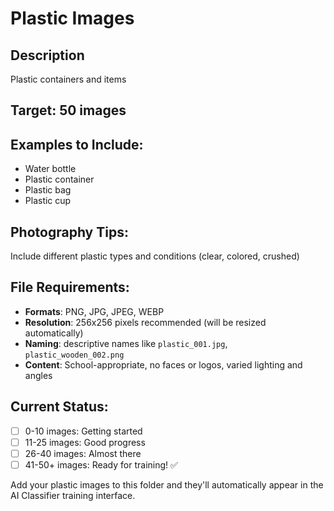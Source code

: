 # Plastic Images

## Description
Plastic containers and items

## Target: 50 images

## Examples to Include:
- Water bottle
- Plastic container
- Plastic bag
- Plastic cup

## Photography Tips:
Include different plastic types and conditions (clear, colored, crushed)

## File Requirements:
- **Formats**: PNG, JPG, JPEG, WEBP
- **Resolution**: 256x256 pixels recommended (will be resized automatically)
- **Naming**: descriptive names like `plastic_001.jpg`, `plastic_wooden_002.png`
- **Content**: School-appropriate, no faces or logos, varied lighting and angles

## Current Status:
- [ ] 0-10 images: Getting started
- [ ] 11-25 images: Good progress  
- [ ] 26-40 images: Almost there
- [ ] 41-50+ images: Ready for training! ✅

Add your plastic images to this folder and they'll automatically appear in the AI Classifier training interface.
